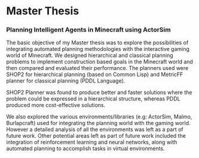 # Master Thesis
### Planning Intelligent Agents in Minecraft using ActorSim

The basic objective of my Master thesis was to explore the possibilities of integrating automated planning methodologies with the interactive gaming world of Minecraft. We designed hierarchical and classical planning problems to implement construction based goals in the Minecraft world and then compared and evaluated their performance. The planners used were SHOP2 for hierarchical planning (based on Common Lisp) and MetricFF planner for classical planning (PDDL Language).

SHOP2 Planner was found to produce better and faster solutions where the problem could be expressed in a hierarchical structure, whereas PDDL produced more cost-effective solutions.

We also explored the various environments/libraries (e.g: ActorSim, Malmo, Burlapcraft) used for integrating the planning world with the gaming world. However a detailed analysis of all the environments was left as a part of future work. Other potential areas left as part of future work included the integration of reinforcement learning and neural networks, along with automated planning to accomplish tasks in virtual environments.
